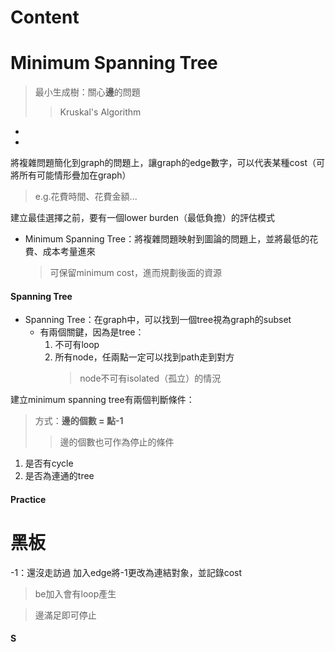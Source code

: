 # Content


# Minimum Spanning Tree
 > 最小生成樹：關心**邊**的問題
 >> Kruskal's Algorithm
 
 - []()
 - []()

將複雜問題簡化到graph的問題上，讓graph的edge數字，可以代表某種cost（可將所有可能情形疊加在graph）
 > e.g.花費時間、花費金額...
 
 建立最佳選擇之前，要有一個lower burden（最低負擔）的評估模式

- Minimum Spanning Tree：將複雜問題映射到圖論的問題上，並將最低的花費、成本考量進來
  > 可保留minimum cost，進而規劃後面的資源
  
#### Spanning Tree

- Spanning Tree：在graph中，可以找到一個tree視為graph的subset
   - 有兩個關鍵，因為是tree：
       1. 不可有loop
       2. 所有node，任兩點一定可以找到path走到對方
          > node不可有isolated（孤立）的情況
          
建立minimum spanning tree有兩個判斷條件：
 > 方式：**邊的個數 = 點-1**
 >> 邊的個數也可作為停止的條件
1. 是否有cycle
2. 是否為連通的tree

#### Practice




# 黑板
-1：還沒走訪過
加入edge將-1更改為連結對象，並記錄cost
 > be加入會有loop產生
 
 > 邊滿足即可停止
 
 #### S
